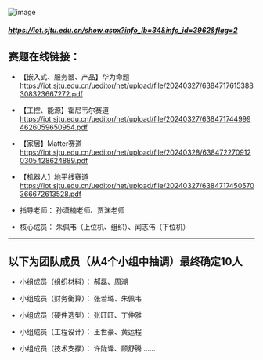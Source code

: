 ![image](https://github.com/Darrenpig/new_energy_coder_club/assets/121377489/edcd5d03-6302-4b3d-a101-c7996590ace7)

##### https://iot.sjtu.edu.cn/show.aspx?info_lb=34&info_id=3962&flag=2

## 赛题在线链接：

- 【嵌入式、服务器、产品】华为命题 https://iot.sjtu.edu.cn/ueditor/net/upload/file/20240327/6384717615388308323667272.pdf
- 【工控、能源】霍尼韦尔赛道 https://iot.sjtu.edu.cn/ueditor/net/upload/file/20240327/6384717449994626059650954.pdf
- 【家居】Matter赛道 https://iot.sjtu.edu.cn/ueditor/net/upload/file/20240328/6384722709120305428624889.pdf
- 【机器人】地平线赛道 https://iot.sjtu.edu.cn/ueditor/net/upload/file/20240327/6384717450570366672613528.pdf

- 指导老师：
孙潇楠老师、贾渊老师

- 核心成员：
朱佩韦（上位机、组织）、闻志伟（下位机）

---
以下为团队成员（从4个小组中抽调）最终确定10人
---
- 小组成员（组织材料）：
郝磊、周潮

- 小组成员（财务衡算）：
张若璐、朱佩韦

- 小组成员（硬件选型）：
张旺旺、丁仲雅

- 小组成员（工程设计）：
王世豪、黄运程

- 小组成员（技术支撑）：
许陇译、顾舒腾
......
